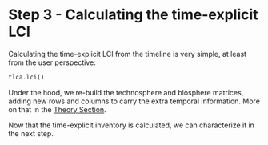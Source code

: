 # Step 3 - Calculating the time-explicit LCI

Calculating the time-explicit LCI from the timeline is very simple, at least from the user perspective:

```python
tlca.lci()
```

Under the hood, we re-build the technosphere and biosphere matrices, adding new rows and columns to carry the extra temporal information. More on that in the [Theory Section](../theory.md#time-mapping).

Now that the time-explicit inventory is calculated, we can characterize it in the next step.
